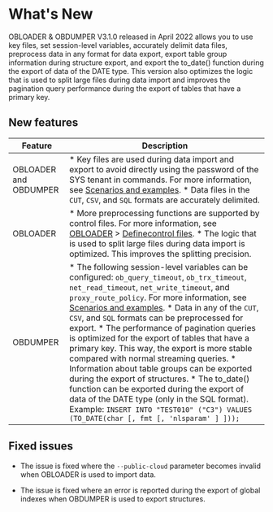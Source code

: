 What's New 
===============================

OBLOADER \& OBDUMPER V3.1.0 released in April 2022 allows you to use key files, set session-level variables, accurately delimit data files, preprocess data in any format for data export, export table group information during structure export, and export the to_date() function during the export of data of the DATE type. This version also optimizes the logic that is used to split large files during data import and improves the pagination query performance during the export of tables that have a primary key. 

New features 
---------------------------------



|        Feature        |                                                                                                                                                                                                                                                                                                                                                                                                                                                                                                                       Description                                                                                                                                                                                                                                                                                                                                                                                                                                                                                                                       |
|-----------------------|---------------------------------------------------------------------------------------------------------------------------------------------------------------------------------------------------------------------------------------------------------------------------------------------------------------------------------------------------------------------------------------------------------------------------------------------------------------------------------------------------------------------------------------------------------------------------------------------------------------------------------------------------------------------------------------------------------------------------------------------------------------------------------------------------------------------------------------------------------------------------------------------------------------------------------------------------------------------------------------------------------------------------------------------------------|
| OBLOADER and OBDUMPER | * Key files are used during data import and export to avoid directly using the password of the SYS tenant in commands. For more information, see [Scenarios and examples](/zh-CN/3.OBLOADER/2.obloader-user-guide/6.obloader-scenarios.md).   * Data files in the `CUT`, `CSV`, and `SQL` formats are accurately delimited.                                                                                                                                                                                                                                                                                                                                                                                                                                                                                                                                                                                                                                                              |
| OBLOADER              | * More preprocessing functions are supported by control files. For more information, see [OBLOADER](/zh-CN/3.OBLOADER/2.obloader-user-guide/4.obloader-data-processing/1.obloader-define-control-files.md) \> [Define](/zh-CN/3.OBLOADER/2.obloader-user-guide/4.obloader-data-processing/1.obloader-define-control-files.md)[control files](/zh-CN/3.OBLOADER/2.obloader-user-guide/4.obloader-data-processing/1.obloader-define-control-files.md).   * The logic that is used to split large files during data import is optimized. This improves the splitting precision.                                                                                                                                                                                                                                                                                                                                                                                                                                                                                                                                                                       |
| OBDUMPER              | * The following session-level variables can be configured: `ob_query_timeout`, `ob_trx_timeout`, `net_read_timeout`, `net_write_timeout`, and `proxy_route_policy`. For more information, see [Scenarios and examples](/zh-CN/4.OBDUMPER/2.obdumper-user-guide/6.obdumper-scenarios.md).   * Data in any of the `CUT`, `CSV`, and `SQL` formats can be preprocessed for export.   * The performance of pagination queries is optimized for the export of tables that have a primary key. This way, the export is more stable compared with normal streaming queries.   * Information about table groups can be exported during the export of structures.   * The to_date() function can be exported during the export of data of the DATE type (only in the SQL format).  Example: `INSERT INTO "TEST010" ("C3") VALUES (TO_DATE(char [, fmt [, 'nlsparam' ] ]));`    |



Fixed issues 
---------------------------------

* The issue is fixed where the `--public-cloud` parameter becomes invalid when OBLOADER is used to import data.

  

* The issue is fixed where an error is reported during the export of global indexes when OBDUMPER is used to export structures.

  



